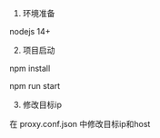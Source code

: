 
1. 环境准备

nodejs 14+

2. 项目启动

npm install

npm run start

3. 修改目标ip

在 proxy.conf.json 中修改目标ip和host